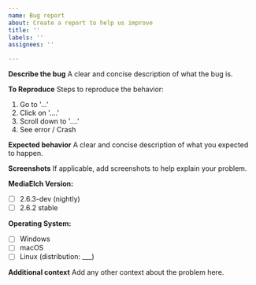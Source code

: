 ```yaml
---
name: Bug report
about: Create a report to help us improve
title: ''
labels: ''
assignees: ''

---
```


**Describe the bug**
A clear and concise description of what the bug is.

**To Reproduce**
Steps to reproduce the behavior:
1. Go to '...'
2. Click on '....'
3. Scroll down to '....'
4. See error / Crash

**Expected behavior**
A clear and concise description of what you expected to happen.

**Screenshots**
If applicable, add screenshots to help explain your problem.

**MediaElch Version:**
 - [ ] 2.6.3-dev (nightly)
 - [ ] 2.6.2 stable
<!-- older stable versions are not supported; please update -->

**Operating System:**
 - [ ] Windows
 - [ ] macOS
 - [ ] Linux (distribution: ___)

**Additional context**
Add any other context about the problem here.
